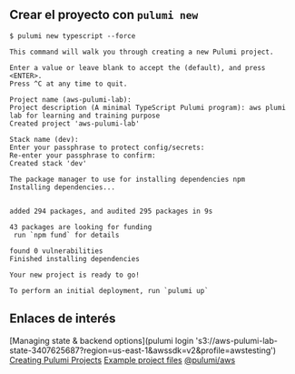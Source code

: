 ## Crear el proyecto con `pulumi new`

```
$ pulumi new typescript --force  

This command will walk you through creating a new Pulumi project.  
  
Enter a value or leave blank to accept the (default), and press <ENTER>.  
Press ^C at any time to quit.  
  
Project name (aws-pulumi-lab):     
Project description (A minimal TypeScript Pulumi program): aws plumi lab for learning and training purpose    
Created project 'aws-pulumi-lab'  
  
Stack name (dev):     
Enter your passphrase to protect config/secrets:     
Re-enter your passphrase to confirm:     
Created stack 'dev'  
  
The package manager to use for installing dependencies npm  
Installing dependencies...  
  
  
added 294 packages, and audited 295 packages in 9s  
  
43 packages are looking for funding  
 run `npm fund` for details  
  
found 0 vulnerabilities  
Finished installing dependencies  
  
Your new project is ready to go!    
  
To perform an initial deployment, run `pulumi up`
```

## Enlaces de interés
[Managing state & backend options](pulumi login 's3://aws-pulumi-lab-state-3407625687?region=us-east-1&awssdk=v2&profile=awstesting')
[Creating Pulumi Projects](https://www.pulumi.com/tutorials/pulumi-fundamentals/create-a-pulumi-project/)
[Example project files](https://www.pulumi.com/docs/iac/concepts/projects/project-file/)
[@pulumi/aws](https://www.npmjs.com/package/@pulumi/aws)
